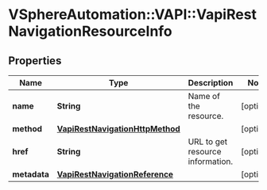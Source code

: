 # VSphereAutomation::VAPI::VapiRestNavigationResourceInfo

## Properties
Name | Type | Description | Notes
------------ | ------------- | ------------- | -------------
**name** | **String** | Name of the resource. | [optional] 
**method** | [**VapiRestNavigationHttpMethod**](VapiRestNavigationHttpMethod.md) |  | [optional] 
**href** | **String** | URL to get resource information. | [optional] 
**metadata** | [**VapiRestNavigationReference**](VapiRestNavigationReference.md) |  | [optional] 


